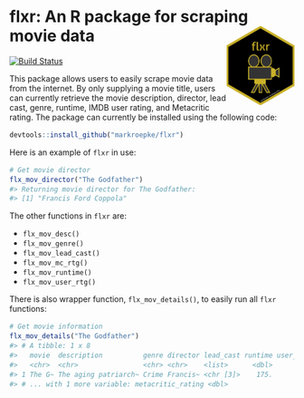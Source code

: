 flxr: An R package for scraping movie data <img src="tools/flxr.png" align="right" width="120" height="139" />
==============================================================================================================

[![Build Status](https://travis-ci.org/markroepke/flxr.svg?branch=master)](https://travis-ci.org/markroepke/flxr)

This package allows users to easily scrape movie data from the internet. By only supplying a movie title, users can currently retrieve the movie description, director, lead cast, genre, runtime, IMDB user rating, and Metacritic rating. The package can currently be installed using the following code:

``` r
devtools::install_github("markroepke/flxr")
```

Here is an example of `flxr` in use:

``` r
# Get movie director
flx_mov_director("The Godfather")
#> Returning movie director for The Godfather:
#> [1] "Francis Ford Coppola"
```

The other functions in `flxr` are:

-   `flx_mov_desc()`
-   `flx_mov_genre()`
-   `flx_mov_lead_cast()`
-   `flx_mov_mc_rtg()`
-   `flx_mov_runtime()`
-   `flx_mov_user_rtg()`

There is also wrapper function, `flx_mov_details()`, to easily run all `flxr` functions:

``` r
# Get movie information
flx_mov_details("The Godfather")
#> # A tibble: 1 x 8
#>   movie  description          genre director lead_cast runtime user_rating
#>   <chr>  <chr>                <chr> <chr>    <list>      <dbl>       <dbl>
#> 1 The G~ The aging patriarch~ Crime Francis~ <chr [3]>    175.        9.20
#> # ... with 1 more variable: metacritic_rating <dbl>
```
